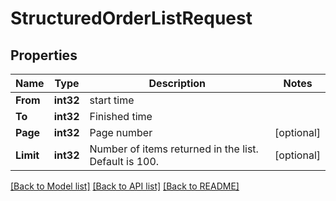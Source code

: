 # StructuredOrderListRequest

## Properties

Name | Type | Description | Notes
------------ | ------------- | ------------- | -------------
**From** | **int32** | start time | 
**To** | **int32** | Finished time | 
**Page** | **int32** | Page number | [optional] 
**Limit** | **int32** | Number of items returned in the list. Default is 100. | [optional] 

[[Back to Model list]](../README.md#documentation-for-models) [[Back to API list]](../README.md#documentation-for-api-endpoints) [[Back to README]](../README.md)


